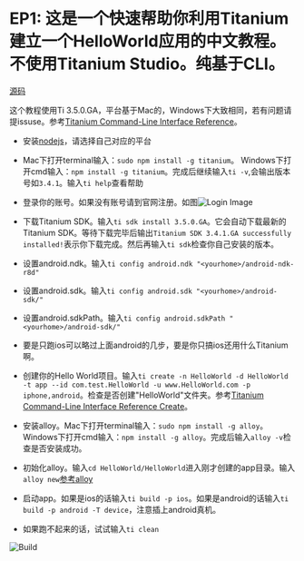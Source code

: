 EP1: 这是一个快速帮助你利用Titanium建立一个HelloWorld应用的中文教程。不使用Titanium Studio。纯基于CLI。
=======================================================

[源码](https://github.com/mdsb100/titanium-good-practices/tree/master/HelloWorld)

这个教程使用Ti 3.5.0.GA，平台基于Mac的，Windows下大致相同，若有问题请提issuse。参考[Titanium Command-Line Interface Reference](http://docs.appcelerator.com/titanium/3.0/#!/guide/Titanium_Command-Line_Interface_Reference)。

- 安装[nodejs](http://nodejs.org/#)，请选择自己对应的平台

- Mac下打开terminal输入：`sudo npm install -g titanium`。 Windows下打开cmd输入：`npm install -g titanium`。完成后继续输入`ti -v`,会输出版本号如`3.4.1`。输入`ti help`查看帮助
- 登录你的账号。如果没有账号请到官网注册。如图![Login Image](https://cloud.githubusercontent.com/assets/2350193/5546314/0d30863c-8b7a-11e4-9104-4c0ada7d693c.png)
- 下载Titanium SDK。输入`ti sdk install 3.5.0.GA`。它会自动下载最新的Titanium SDK。等待下载完毕后输出`Titanium SDK 3.4.1.GA successfully installed!`表示你下载完成。然后再输入`ti sdk`检查你自己安装的版本。
- 设置android.ndk。输入`ti config android.ndk "<yourhome>/android-ndk-r8d"`
- 设置android.sdk。输入`ti config android.sdk "<yourhome>/android-sdk/"`
- 设置android.sdkPath。输入`ti config android.sdkPath "<yourhome>/android-sdk/"`
- 要是只跑ios可以略过上面android的几步，要是你只搞ios还用什么Titanium啊。
- 创建你的Hello World项目。输入`ti create -n HelloWorld -d HelloWorld -t app --id com.test.HelloWorld -u www.HelloWorld.com -p iphone,android`。检查是否创建"HelloWorld"文件夹。参考[Titanium Command-Line Interface Reference Create](http://docs.appcelerator.com/titanium/3.0/#!/guide/Titanium_Command-Line_Interface_Reference-section-35619828_TitaniumCommand-LineInterfaceReference-Create)。
- 安装alloy。Mac下打开terminal输入：`sudo npm install -g alloy`。 Windows下打开cmd输入：`npm install -g alloy`。完成后输入`alloy -v`检查是否安装成功。
- 初始化alloy。输入`cd HelloWorld/HelloWorld`进入刚才创建的app目录。输入`alloy new`[参考alloy](http://docs.appcelerator.com/titanium/3.0/#!/guide/Alloy_Quick_Start)
- 启动app。如果是ios的话输入`ti build -p ios`。如果是android的话输入`ti build -p android -T device`，注意插上android真机。
- 如果跑不起来的话，试试输入`ti clean`

![Build](https://cloud.githubusercontent.com/assets/2350193/5546730/af64ebbe-8b84-11e4-8770-301e454d5288.png)